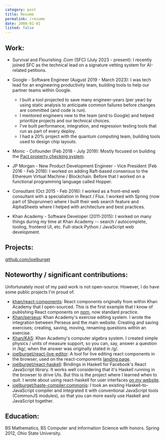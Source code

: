 ```yaml
---
category: post
title: Resume
permalink: /resume
date: 2000-01-01
listed: false
---
```


## Work:

* Survival and Flourishing .Com (SFC) (July 2023 - present): I recently joined SFC as the technical lead on a signature vetting system for AI-related petitions.
* Google - Software Engineer (August 2019 - March 2023): I was tech lead for an engineering productivity team, building tools to help our partner teams within Google.

  - I built a tool projected to save many engineer-years (per year) by using static analysis to anticipate common failures before changes are committed (and code is run).
  - I mentored engineers new to the team (and to Google) and helped prioritize projects and our technical choices.
  - I’ve built performance, integration, and regression testing tools that run as part of every deploy.
  - I had a 20% project with the quantum computing team, building tools used to design chip layouts.

* Monic - Cofounder (Feb 2018 - July 2019): Mostly focused on building the [Pact property checking system](https://github.com/monic-co/blog/blob/master/src/pages/introducing-the-pact-property-checker/index.md).
* JP Morgan - New Product Development Engineer - Vice President (Feb 2016 - Feb 2018): I worked on adding Raft-based consensus to the Ethereum Virtual Machine / Blockchain. Before that I worked on a functional programming language called Hopper.
* Consultant (Oct 2015 - Feb 2016): I worked as a front-end web consultant with a specialiation in React / Flux. I worked with Spring (now part of Shoprunner) where I built their web search feature and AlphaSheets where I helped with architecture and best practices.
* Khan Academy - Software Developer (2011-2015): I worked on many things during my time at Khan Academy -- search / autocomplete, tooling, frontend UI, etc. Full-stack Python / JavaScript web development.

## Projects:

[github.com/joelburget](https://github.com/joelburget)

## Noteworthy / significant contributions:

Unfortunately most of my paid work is not open-source. However, I do have some public projects I'm proud of.

* [khan/react-components](https://github.com/khan/react-components): React components originally from within Khan Academy that I open-sourced. This is the first example that I know of publishing React components on [npm](https://www.npmjs.com/), now standard practice.
* [Khan/perseus](https://github.com/Khan/perseus): Khan Academy's exercise editing system. I wrote the integration between Perseus and the main website. Creating and saving exercises; creating, saving, moving, renaming questions within an exercise.
* [Khan/KAS](https://github.com/Khan/KAS): Khan Academy's computer algebra system. I created simple physics / units of measure support, so you can, say, answer a question in /kg/, when the answer was originally stated in /g/.
* [joelburget/react-live-editor](https://github.com/joelburget/react-live-editor): A tool for live editing react components in the browser, used on the react-components [landing page](http://khan.github.io/react-components/).
* [joelburget/react-haskell](https://github.com/joelburget/react-haskell): Bindings in Haskell for Facebook's React JavaScript library. It works well considering that it's Haskell running in the browser to drive UIs. But this is the project where I learned when to quit.  I wrote about using react-haskell for user interfaces [on my website](http://joelburget.com/react-haskell/).
* [joelburget/haste-compiler:commonjs](https://github.com/joelburget/haste-compiler/tree/commonjs): I took an existing Haskell-to-JavaScript compiler and integrated it with conventional JavaScript tools (CommonJS modules), so that you can more easily use Haskell and JavaScript together.

## Education:

BS Mathematics, BS Computer and Information Science with honors. Spring 2012, Ohio State University.
